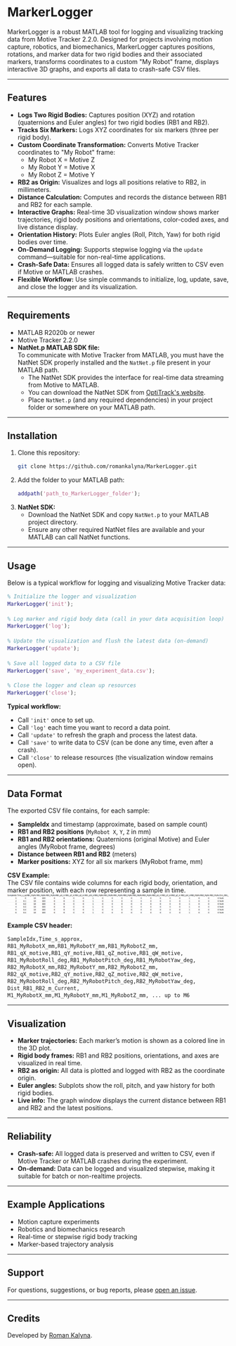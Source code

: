# MarkerLogger

MarkerLogger is a robust MATLAB tool for logging and visualizing tracking data from Motive Tracker 2.2.0. Designed for projects involving motion capture, robotics, and biomechanics, MarkerLogger captures positions, rotations, and marker data for two rigid bodies and their associated markers, transforms coordinates to a custom "My Robot" frame, displays interactive 3D graphs, and exports all data to crash-safe CSV files.

---

## Features

- **Logs Two Rigid Bodies:** Captures position (XYZ) and rotation (quaternions and Euler angles) for two rigid bodies (RB1 and RB2).
- **Tracks Six Markers:** Logs XYZ coordinates for six markers (three per rigid body).
- **Custom Coordinate Transformation:** Converts Motive Tracker coordinates to "My Robot" frame:
  - My Robot X = Motive Z
  - My Robot Y = Motive X
  - My Robot Z = Motive Y
- **RB2 as Origin:** Visualizes and logs all positions relative to RB2, in millimeters.
- **Distance Calculation:** Computes and records the distance between RB1 and RB2 for each sample.
- **Interactive Graphs:** Real-time 3D visualization window shows marker trajectories, rigid body positions and orientations, color-coded axes, and live distance display.
- **Orientation History:** Plots Euler angles (Roll, Pitch, Yaw) for both rigid bodies over time.
- **On-Demand Logging:** Supports stepwise logging via the `update` command—suitable for non-real-time applications.
- **Crash-Safe Data:** Ensures all logged data is safely written to CSV even if Motive or MATLAB crashes.
- **Flexible Workflow:** Use simple commands to initialize, log, update, save, and close the logger and its visualization.

---

## Requirements

- MATLAB R2020b or newer
- Motive Tracker 2.2.0
- **NatNet.p MATLAB SDK file:**  
  To communicate with Motive Tracker from MATLAB, you must have the NatNet SDK properly installed and the `NatNet.p` file present in your MATLAB path.  
  - The NatNet SDK provides the interface for real-time data streaming from Motive to MATLAB.
  - You can download the NatNet SDK from [OptiTrack's website](https://optitrack.com/products/natnet-sdk/).
  - Place `NatNet.p` (and any required dependencies) in your project folder or somewhere on your MATLAB path.

---

## Installation

1. Clone this repository:
   ```bash
   git clone https://github.com/romankalyna/MarkerLogger.git
   ```
2. Add the folder to your MATLAB path:
   ```matlab
   addpath('path_to_MarkerLogger_folder');
   ```
3. **NatNet SDK:**  
   - Download the NatNet SDK and copy `NatNet.p` to your MATLAB project directory.
   - Ensure any other required NatNet files are available and your MATLAB can call NatNet functions.

---

## Usage

Below is a typical workflow for logging and visualizing Motive Tracker data:

```matlab
% Initialize the logger and visualization
MarkerLogger('init');

% Log marker and rigid body data (call in your data acquisition loop)
MarkerLogger('log');

% Update the visualization and flush the latest data (on-demand)
MarkerLogger('update');

% Save all logged data to a CSV file
MarkerLogger('save', 'my_experiment_data.csv');

% Close the logger and clean up resources
MarkerLogger('close');
```

**Typical workflow:**  
- Call `'init'` once to set up.
- Call `'log'` each time you want to record a data point.
- Call `'update'` to refresh the graph and process the latest data.
- Call `'save'` to write data to CSV (can be done any time, even after a crash).
- Call `'close'` to release resources (the visualization window remains open).

---

## Data Format

The exported CSV file contains, for each sample:
- **SampleIdx** and timestamp (approximate, based on sample count)
- **RB1 and RB2 positions** (`MyRobot X`, `Y`, `Z` in mm)
- **RB1 and RB2 orientations:** Quaternions (original Motive) and Euler angles (MyRobot frame, degrees)
- **Distance between RB1 and RB2** (meters)
- **Marker positions:** XYZ for all six markers (MyRobot frame, mm)

**CSV Example:**  
The CSV file contains wide columns for each rigid body, orientation, and marker position, with each row representing a sample in time.  
![csvexample](csvexample.png)

**Example CSV header:**
```
SampleIdx,Time_s_approx,
RB1_MyRobotX_mm,RB1_MyRobotY_mm,RB1_MyRobotZ_mm,
RB1_qX_motive,RB1_qY_motive,RB1_qZ_motive,RB1_qW_motive,
RB1_MyRobotRoll_deg,RB1_MyRobotPitch_deg,RB1_MyRobotYaw_deg,
RB2_MyRobotX_mm,RB2_MyRobotY_mm,RB2_MyRobotZ_mm,
RB2_qX_motive,RB2_qY_motive,RB2_qZ_motive,RB2_qW_motive,
RB2_MyRobotRoll_deg,RB2_MyRobotPitch_deg,RB2_MyRobotYaw_deg,
Dist_RB1_RB2_m_Current,
M1_MyRobotX_mm,M1_MyRobotY_mm,M1_MyRobotZ_mm, ... up to M6
```

---

## Visualization

- **Marker trajectories:** Each marker’s motion is shown as a colored line in the 3D plot.
- **Rigid body frames:** RB1 and RB2 positions, orientations, and axes are visualized in real time.
- **RB2 as origin:** All data is plotted and logged with RB2 as the coordinate origin.
- **Euler angles:** Subplots show the roll, pitch, and yaw history for both rigid bodies.
- **Live info:** The graph window displays the current distance between RB1 and RB2 and the latest positions.

---

## Reliability

- **Crash-safe:** All logged data is preserved and written to CSV, even if Motive Tracker or MATLAB crashes during the experiment.
- **On-demand:** Data can be logged and visualized stepwise, making it suitable for batch or non-realtime projects.

---

## Example Applications

- Motion capture experiments
- Robotics and biomechanics research
- Real-time or stepwise rigid body tracking
- Marker-based trajectory analysis

---


## Support

For questions, suggestions, or bug reports, please [open an issue](https://github.com/romankalyna/MarkerLogger/issues).

---

## Credits

Developed by [Roman Kalyna](https://github.com/romankalyna).
